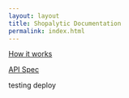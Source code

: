 ```yaml
---
layout: layout
title: Shopalytic Documentation
permalink: index.html
---   
```


[How it works](how_it_works.html)

[API Spec](api.html)


testing deploy
